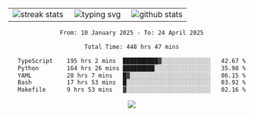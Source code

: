 <div align="center">
  <table style="border: none;" border="0" cellspacing="0" cellpadding="0">
    <tr>
      <td align="center" width="33%">
        <img src="https://github-readme-streak-stats.herokuapp.com/?user=kurtismassey&theme=tokyonight&hide_border=true" alt="streak stats" />
      </td>
      <td align="center" width="33%">
        <img src="https://readme-typing-svg.herokuapp.com/?font=Fira+Code&weight=600&size=15&duration=4000&pause=1000&color=00FF00&center=true&vCenter=true&random=false&width=150&lines=Hey%2C+I%27m+Kurtis!" alt="typing svg" />
      </td>
      <td align="center" width="33%">
        <img src="https://github-readme-stats.vercel.app/api?username=kurtismassey&show_icons=true&theme=tokyonight&hide_title=true" alt="github stats" />
      </td>
    </tr>
  </table>
</div>
<div align="center">

<!--START_SECTION:waka-->

```txt
From: 10 January 2025 - To: 24 April 2025

Total Time: 448 hrs 47 mins

TypeScript    195 hrs 2 mins  ██████████▓░░░░░░░░░░░░░░   42.67 %
Python        164 hrs 26 mins █████████░░░░░░░░░░░░░░░░   35.98 %
YAML          28 hrs 7 mins   █▓░░░░░░░░░░░░░░░░░░░░░░░   06.15 %
Bash          17 hrs 53 mins  █░░░░░░░░░░░░░░░░░░░░░░░░   03.92 %
Makefile      9 hrs 53 mins   ▓░░░░░░░░░░░░░░░░░░░░░░░░   02.16 %
```

<!--END_SECTION:waka-->

  <img src="https://github-readme-activity-graph.vercel.app/graph?username=kurtismassey&theme=tokyo-night&hide_border=true&custom_title=Contribution%20Graph" />

</div>